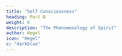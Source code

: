 ```yaml
---
title: "Self Consciousness"
heading: Part B
weight: 6
description: "The Phenomenology of Spirit"
author: Hegel
icon: "Hegel"
c: "darkblue"
---
```

